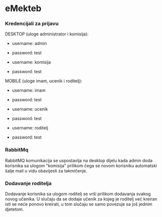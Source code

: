 # eMekteb

### Kredencijali za prijavu

DESKTOP (uloge administrator i komisija):

- username: admin 
- password: test

- username: komisija
- password: test


MOBILE (uloge imam, ucenik i roditelj):

- username: imam
- password: test

- username: ucenik
- password: test

- username: roditelj
- password: test

### RabbitMq
RabbitMQ komunikacija se uspostavlja na desktop dijelu kada admin doda korisnika sa ulogom "komisija" 
prilikom čega se novom korisniku automatski šalje mail u vidu obavijesti za takmičenje.

### Dodavanje roditelja
Dodavanje korisnika sa ulogom roditelj se vrši prilikom dodavanja svakog novog učenika.
U slučaju da se dodaje učenik za kojeg je roditelj već kreiran isti se neće ponovo kreirati, 
u tom slučaju se samo povezuje sa još jednim djetetom. 
